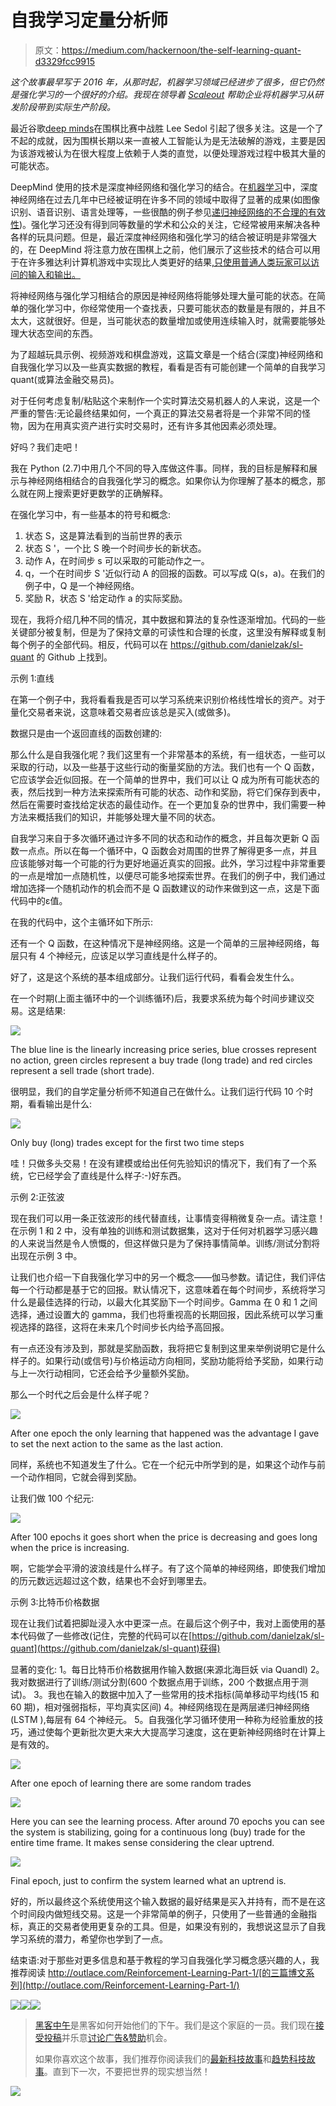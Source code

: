 # 自我学习定量分析师

> 原文：<https://medium.com/hackernoon/the-self-learning-quant-d3329fcc9915>

*这个故事最早写于 2016 年，从那时起，机器学习领域已经进步了很多，但它仍然是强化学习的一个很好的介绍。我现在领导着* [*Scaleout*](http://scaleoutsystems.com) *帮助企业将机器学习从研发阶段带到实际生产阶段。*

最近谷歌[deep minds](https://deepmind.com/)在围棋比赛中战胜 Lee Sedol 引起了很多关注。这是一个了不起的成就，因为围棋长期以来一直被人工智能认为是无法破解的游戏，主要是因为该游戏被认为在很大程度上依赖于人类的直觉，以便处理游戏过程中极其大量的可能状态。

DeepMind 使用的技术是深度神经网络和强化学习的结合。在[机器学习](https://hackernoon.com/tagged/machine-learning)中，深度神经网络在过去几年中已经被证明在许多不同的领域中取得了显著的成果(如图像识别、语音识别、语言处理等，一些很酷的例子参见[递归神经网络的不合理的有效性](http://karpathy.github.io/2015/05/21/rnn-effectiveness/))。强化学习还没有得到同等数量的学术和公众的关注，它经常被用来解决各种各样的玩具问题。但是，最近深度神经网络和强化学习的结合被证明是非常强大的，在 DeepMind 将注意力放在围棋上之前，他们展示了这些技术的结合可以用于在许多雅达利计算机游戏中实现比人类更好的结果[,只使用普通人类玩家可以访问的输入和输出。](https://storage.googleapis.com/deepmind-data/assets/papers/DeepMindNature14236Paper.pdf)

将神经网络与强化学习相结合的原因是神经网络将能够处理大量可能的状态。在简单的强化学习中，你经常使用一个查找表，只要可能状态的数量是有限的，并且不太大，这就很好。但是，当可能状态的数量增加或使用连续输入时，就需要能够处理大状态空间的东西。

为了超越玩具示例、视频游戏和棋盘游戏，这篇文章是一个结合(深度)神经网络和自我强化学习以及一些真实数据的教程，看看是否有可能创建一个简单的自我学习 quant(或算法金融交易员)。

对于任何考虑复制/粘贴这个来制作一个实时算法交易机器人的人来说，这是一个严重的警告:无论最终结果如何，一个真正的算法交易者将是一个非常不同的怪物，因为在用真实资产进行实时交易时，还有许多其他因素必须处理。

好吗？我们走吧！

我在 Python (2.7)中用几个不同的导入库做这件事。同样，我的目标是解释和展示与神经网络相结合的自我强化学习的概念。如果你认为你理解了基本的概念，那么就在网上搜索更好更数学的正确解释。

在强化学习中，有一些基本的符号和概念:

1.  状态 S，这是算法看到的当前世界的表示
2.  状态 S '，一个比 S 晚一个时间步长的新状态。
3.  动作 A，在时间步 s 可以采取的可能动作之一。
4.  q，一个在时间步 S '近似行动 A 的回报的函数。可以写成 Q(s，a)。在我们的例子中，Q 是一个神经网络。
5.  奖励 R，状态 S '给定动作 a 的实际奖励。

现在，我将介绍几种不同的情况，其中数据和算法的复杂性逐渐增加。代码的一些关键部分被复制，但是为了保持文章的可读性和合理的长度，这里没有解释或复制每个例子的全部代码。相反，代码可以在 https://github.com/danielzak/sl-quant 的 Github 上找到。

示例 1:直线

在第一个例子中，我将看看我是否可以学习系统来识别价格线性增长的资产。对于量化交易者来说，这意味着交易者应该总是买入(或做多)。

数据只是由一个返回直线的函数创建的:

那么什么是自我强化呢？我们这里有一个非常基本的系统，有一组状态，一些可以采取的行动，以及一些基于这些行动的衡量奖励的方法。我们也有一个 Q 函数，它应该学会近似回报。在一个简单的世界中，我们可以让 Q 成为所有可能状态的表，然后找到一种方法来探索所有可能的状态、动作和奖励，将它们保存到表中，然后在需要时查找给定状态的最佳动作。在一个更加复杂的世界中，我们需要一种方法来概括我们的知识，并能够处理大量不同的状态。

自我学习来自于多次循环通过许多不同的状态和动作的概念，并且每次更新 Q 函数一点点。所以在每一个循环中，Q 函数会对周围的世界了解得更多一点，并且应该能够对每一个可能的行为更好地逼近真实的回报。此外，学习过程中非常重要的一点是增加一点随机性，以便尽可能多地探索世界。在我们的例子中，我们通过增加选择一个随机动作的机会而不是 Q 函数建议的动作来做到这一点，这是下面代码中的ε值。

在我的代码中，这个主循环如下所示:

还有一个 Q 函数，在这种情况下是神经网络。这是一个简单的三层神经网络，每层只有 4 个神经元，应该足以学习直线是什么样子的。

好了，这是这个系统的基本组成部分。让我们运行代码，看看会发生什么。

在一个时期(上面主循环中的一个训练循环)后，我要求系统为每个时间步建议交易。这是结果:

![](img/b6a298abe361850d78cf6469e34b226b.png)

The blue line is the linearly increasing price series, blue crosses represent no action, green circles represent a buy trade (long trade) and red circles represent a sell trade (short trade).

很明显，我们的自学定量分析师不知道自己在做什么。让我们运行代码 10 个时期，看看输出是什么:

![](img/1da80202d84e28c38d360f8a711ef23b.png)

Only buy (long) trades except for the first two time steps

哇！只做多头交易！在没有建模或给出任何先验知识的情况下，我们有了一个系统，它已经学会了直线是什么样子:-)好东西。

示例 2:正弦波

现在我们可以用一条正弦波形的线代替直线，让事情变得稍微复杂一点。请注意！在示例 1 和 2 中，没有单独的训练和测试数据集，这对于任何对机器学习感兴趣的人来说当然是令人愤慨的，但这样做只是为了保持事情简单。训练/测试分割将出现在示例 3 中。

让我们也介绍一下自我强化学习中的另一个概念——伽马参数。请记住，我们评估每一个行动都是基于它的回报。默认情况下，这意味着在每个时间步，系统将学习什么是最佳选择的行动，以最大化其奖励下一个时间步。Gamma 在 0 和 1 之间选择，通过设置大的 gamma，我们也将重视高的长期回报，因此系统可以学习重视选择的路径，这将在未来几个时间步长内给予高回报。

有一点还没有涉及到，那就是奖励函数，我将把它复制到这里来举例说明它是什么样子的。如果行动(或信号)与价格运动方向相同，奖励功能将给予奖励，如果行动与上一次行动相同，它还会给予少量额外奖励。

那么一个时代之后会是什么样子呢？

![](img/f8c9758a54fd099eb37865192b283047.png)

After one epoch the only learning that happened was the advantage I gave to set the next action to the same as the last action.

同样，系统也不知道发生了什么。它在一个纪元中所学到的是，如果这个动作与前一个动作相同，它就会得到奖励。

让我们做 100 个纪元:

![](img/4a4e33deb40a8a4660da8ea2db0187ad.png)

After 100 epochs it goes short when the price is decreasing and goes long when the price is increasing.

啊，它能学会平滑的波浪线是什么样子。有了这个简单的神经网络，即使我们增加的历元数远远超过这个数，结果也不会好到哪里去。

示例 3:比特币价格数据

现在让我们试着把脚趾浸入水中更深一点。在最后这个例子中，我对上面使用的基本代码做了一些修改(记住，完整的代码可以在[https://github.com/danielzak/sl-quant](https://github.com/danielzak/sl-quant)获得)

显著的变化:
1。每日比特币价格数据用作输入数据(来源北海巨妖 via Quandl)
2。我对数据进行了训练/测试分割(600 个数据点用于训练，200 个数据点用于测试)。
3。我也在输入的数据中加入了一些常用的技术指标(简单移动平均线(15 和 60 期)，相对强弱指标，平均真实区间)
4。神经网络现在是两层递归神经网络(LSTM ),每层有 64 个神经元。
5。自我强化学习循环使用一种称为经验重放的技巧，通过使每个更新批次更大来大大提高学习速度，这在更新神经网络时在计算上是有效的。

![](img/42aa76513424c0ad566fb8efffe626b7.png)

After one epoch of learning there are some random trades

![](img/72936859a18bcbb918e5ea8054148033.png)

Here you can see the learning process. After around 70 epochs you can see the system is stabilizing, going for a continuous long (buy) trade for the entire time frame. It makes sense considering the clear uptrend.

![](img/f3d65cd76f093196ea9e42cd87dfeb9c.png)

Final epoch, just to confirm the system learned what an uptrend is.

好的，所以最终这个系统使用这个输入数据的最好结果是买入并持有，而不是在这个时间段内做短线交易。这是一个非常简单的例子，只使用了一些普通的金融指标，真正的交易者使用更复杂的工具。但是，如果没有别的，我想说这显示了自我学习系统的潜力，希望你也学到了一点。

结束语:对于那些对更多信息和基于教程的学习自我强化学习概念感兴趣的人，我推荐阅读 http://outlace.com/Reinforcement-Learning-Part-1/[的三篇博文系列](http://outlace.com/Reinforcement-Learning-Part-1/)

[![](img/50ef4044ecd4e250b5d50f368b775d38.png)](http://bit.ly/HackernoonFB)[![](img/979d9a46439d5aebbdcdca574e21dc81.png)](https://goo.gl/k7XYbx)[![](img/2930ba6bd2c12218fdbbf7e02c8746ff.png)](https://goo.gl/4ofytp)

> [黑客中午](http://bit.ly/Hackernoon)是黑客如何开始他们的下午。我们是这个家庭的一员。我们现在[接受投稿](http://bit.ly/hackernoonsubmission)并乐意[讨论广告&赞助](mailto:partners@amipublications.com)机会。
> 
> 如果你喜欢这个故事，我们推荐你阅读我们的[最新科技故事](http://bit.ly/hackernoonlatestt)和[趋势科技故事](https://hackernoon.com/trending)。直到下一次，不要把世界的现实想当然！

[![](img/be0ca55ba73a573dce11effb2ee80d56.png)](https://goo.gl/Ahtev1)
